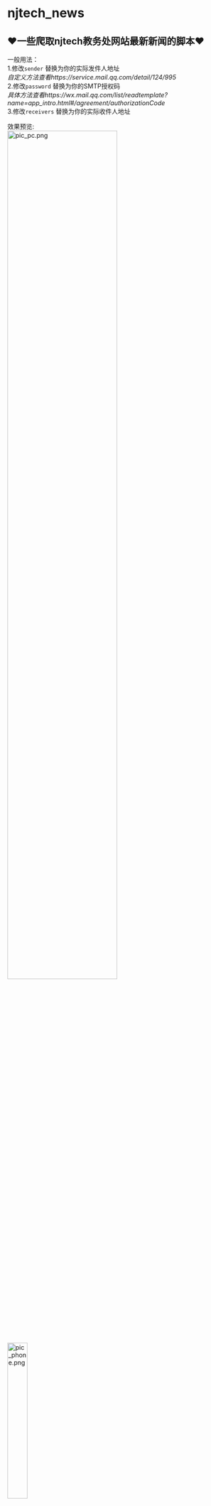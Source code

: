 # njtech_news
❤️一些爬取njtech教务处网站最新新闻的脚本❤️
---
一般用法：<br>
1.修改`sender` 替换为你的实际发件人地址 <br> *自定义方法查看https://service.mail.qq.com/detail/124/995* <br>
2.修改`password` 替换为你的SMTP授权码 <br> *具体方法查看https://wx.mail.qq.com/list/readtemplate?name=app_intro.html#/agreement/authorizationCode* <br> 
3.修改`receivers` 替换为你的实际收件人地址 <br>

效果预览: <br>
<img src="https://pic.papercrane.top/file/AgACAgUAAyEGAASGppjQAAMFZuWO2C840ldC_f63gczcvod6qekAAr7AMRtLaihXLK08XNGPP1oBAAMCAAN3AAM2BA.png" alt="pic_pc.png" width=70% /> <br>
<img src="https://pic.papercrane.top/file/AgACAgUAAyEGAASGppjQAAMGZuWO2kkTHWz4i_vBwVXw2QOGJ2YAAr_AMRtLaihXZnyEDYJ2iqEBAAMCAAN3AAM2BA.png" alt="pic_phone.png" width=30% />
